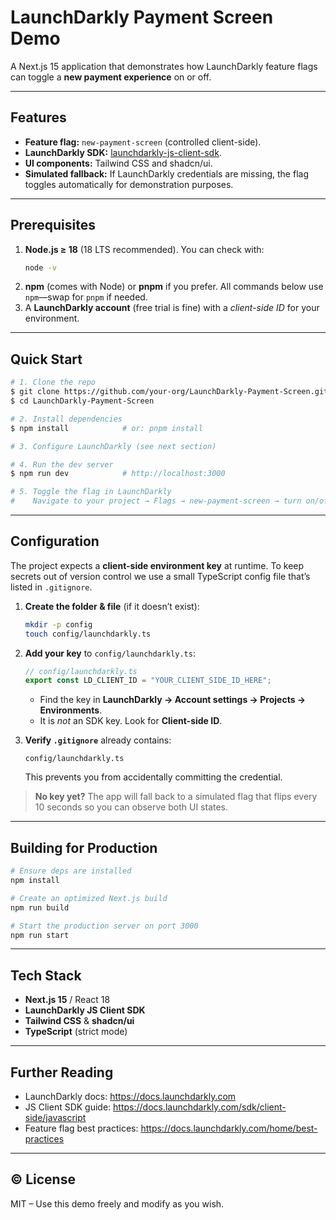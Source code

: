 # LaunchDarkly Payment Screen Demo

A Next.js 15 application that demonstrates how LaunchDarkly feature flags can toggle a **new payment experience** on or off.

---

## Features

- **Feature flag:** `new-payment-screen` (controlled client-side).
- **LaunchDarkly SDK:** [launchdarkly-js-client-sdk](https://docs.launchdarkly.com/sdk/client-side/javascript/react/options).
- **UI components:** Tailwind CSS and shadcn/ui.
- **Simulated fallback:** If LaunchDarkly credentials are missing, the flag toggles automatically for demonstration purposes.

---

## Prerequisites

1. **Node.js ≥ 18** (18 LTS recommended). You can check with:
   ```bash
   node -v
   ```
2. **npm** (comes with Node) or **pnpm** if you prefer. All commands below use `npm`—swap for `pnpm` if needed.
3. A **LaunchDarkly account** (free trial is fine) with a *client-side ID* for your environment.

---

## Quick Start

```bash
# 1. Clone the repo
$ git clone https://github.com/your-org/LaunchDarkly-Payment-Screen.git
$ cd LaunchDarkly-Payment-Screen

# 2. Install dependencies
$ npm install            # or: pnpm install

# 3. Configure LaunchDarkly (see next section)

# 4. Run the dev server
$ npm run dev            # http://localhost:3000

# 5. Toggle the flag in LaunchDarkly
#    Navigate to your project → Flags → new-payment-screen → turn on/off
```

---

## Configuration

The project expects a **client-side environment key** at runtime. To keep secrets out of version control we use a small TypeScript config file that’s listed in `.gitignore`.

1. **Create the folder & file** (if it doesn’t exist):
   ```bash
   mkdir -p config
   touch config/launchdarkly.ts
   ```

2. **Add your key** to `config/launchdarkly.ts`:
   ```ts
   // config/launchdarkly.ts
   export const LD_CLIENT_ID = "YOUR_CLIENT_SIDE_ID_HERE";
   ```
   - Find the key in **LaunchDarkly → Account settings → Projects → Environments**.
   - It is *not* an SDK key. Look for **Client-side ID**.

3. **Verify `.gitignore`** already contains:
   ```text
   config/launchdarkly.ts
   ```
   This prevents you from accidentally committing the credential.

> **No key yet?** The app will fall back to a simulated flag that flips every 10 seconds so you can observe both UI states.

---

## Building for Production

```bash
# Ensure deps are installed
npm install

# Create an optimized Next.js build
npm run build

# Start the production server on port 3000
npm run start
```

---

## Tech Stack

- **Next.js 15** / React 18
- **LaunchDarkly JS Client SDK**
- **Tailwind CSS** & **shadcn/ui**
- **TypeScript** (strict mode)

---

## Further Reading

- LaunchDarkly docs: <https://docs.launchdarkly.com>
- JS Client SDK guide: <https://docs.launchdarkly.com/sdk/client-side/javascript>
- Feature flag best practices: <https://docs.launchdarkly.com/home/best-practices>

---

## © License

MIT – Use this demo freely and modify as you wish.
